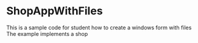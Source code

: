 # ShopAppWithFiles
This is a sample code for student how to create a windows form with files
The example implements a shop

